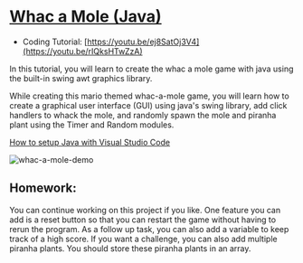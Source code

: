 # [Whac a Mole (Java)](https://youtu.be/rIQksHTwZzA)
- Coding Tutorial: [https://youtu.be/ej8SatOj3V4](https://youtu.be/rIQksHTwZzA)

In this tutorial, you will learn to create the whac a mole game with java using the built-in swing awt graphics library.

While creating this mario themed whac-a-mole game, you will learn how to create a graphical user interface (GUI) using java's swing library, add click handlers to whack the mole, and randomly spawn the mole and piranha plant using the Timer and Random modules.

[How to setup Java with Visual Studio Code](https://youtu.be/BB0gZFpukJU)

![whac-a-mole-demo](https://github.com/ImKennyYip/whac-a-mole-java/assets/78777681/2ab3fbd3-60ba-48a1-876b-9f4039d56140)

## Homework:
You can continue working on this project if you like. One feature you can add is a reset button so that you can restart the game without having to rerun the program. As a follow up task, you can also add a variable to keep track of a high score. If you want a challenge, you can also add multiple piranha plants. You should store these piranha plants in an array. 
